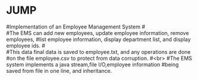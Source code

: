 # JUMP

#Implementation of an Employee Management System
#<br/>
#The EMS can add new employees, update employee information, remove employees,
#list employee information, display department list, and display employee ids.
#<br/>
#This data final data is saved to employee.txt, and any operations are done
#on the file employee.csv to protect from data corruption.
#<br\>
#The EMS system implements a java stream,file I/O,employee information 
#being saved from file in one line, and inheritance.
